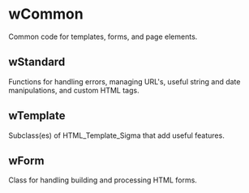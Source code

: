 # wCommon

Common code for templates, forms, and page elements.

## wStandard

Functions for handling errors, managing URL's, useful string and date manipulations, and custom HTML tags.

## wTemplate

Subclass(es) of HTML_Template_Sigma that add useful features.

## wForm

Class for handling building and processing HTML forms.
